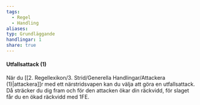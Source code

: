```yaml
---
tags:
  - Regel
  - Handling
aliases: 
typ: Grundläggande
handlingar: 1
share: true
---
```

#### Utfallsattack (1)
När du [[2. Regellexikon/3. Strid/Generella Handlingar/Attackera (1)|attackera]]r med ett närstridsvapen kan du välja att göra en utfallsattack. Då sträcker du dig fram och för den attacken ökar din räckvidd, för slaget får du en ökad räckvidd med 1FE.  

